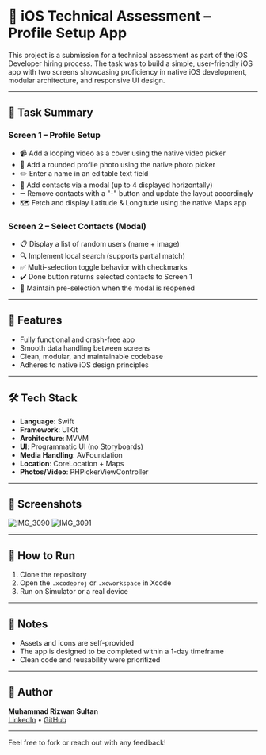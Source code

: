 # 📱 iOS Technical Assessment – Profile Setup App

This project is a submission for a technical assessment as part of the iOS Developer hiring process. The task was to build a simple, user-friendly iOS app with two screens showcasing proficiency in native iOS development, modular architecture, and responsive UI design.

---

## 📝 Task Summary

### Screen 1 – Profile Setup

- 📹 Add a looping video as a cover using the native video picker
- 👤 Add a rounded profile photo using the native photo picker
- ✏️ Enter a name in an editable text field
- 👥 Add contacts via a modal (up to 4 displayed horizontally)
- ➖ Remove contacts with a "-" button and update the layout accordingly
- 🗺️ Fetch and display Latitude & Longitude using the native Maps app

### Screen 2 – Select Contacts (Modal)

- 📋 Display a list of random users (name + image)
- 🔍 Implement local search (supports partial match)
- ✅ Multi-selection toggle behavior with checkmarks
- ✔️ Done button returns selected contacts to Screen 1
- 🔁 Maintain pre-selection when the modal is reopened

---

## 🧪 Features

- Fully functional and crash-free app
- Smooth data handling between screens
- Clean, modular, and maintainable codebase
- Adheres to native iOS design principles

---

## 🛠 Tech Stack

- **Language**: Swift
- **Framework**: UIKit
- **Architecture**: MVVM
- **UI**: Programmatic UI (no Storyboards)
- **Media Handling**: AVFoundation
- **Location**: CoreLocation + Maps
- **Photos/Video**: PHPickerViewController

---

## 📸 Screenshots

![IMG_3090](https://github.com/user-attachments/assets/204102a4-28a6-43ce-a7f8-b203f45ca55c)
![IMG_3091](https://github.com/user-attachments/assets/d29a2ebb-5bee-42a3-b02c-f0eb0cd4d3be)

---

## 📂 How to Run

1. Clone the repository
2. Open the `.xcodeproj` or `.xcworkspace` in Xcode
3. Run on Simulator or a real device

---

## 📄 Notes

- Assets and icons are self-provided
- The app is designed to be completed within a 1-day timeframe
- Clean code and reusability were prioritized

---

## 🙌 Author

**Muhammad Rizwan Sultan**  
[LinkedIn](https://www.linkedin.com/in/rizwan-ios/) • [GitHub](https://github.com/rizwan143?tab=repositories)

---

Feel free to fork or reach out with any feedback!
